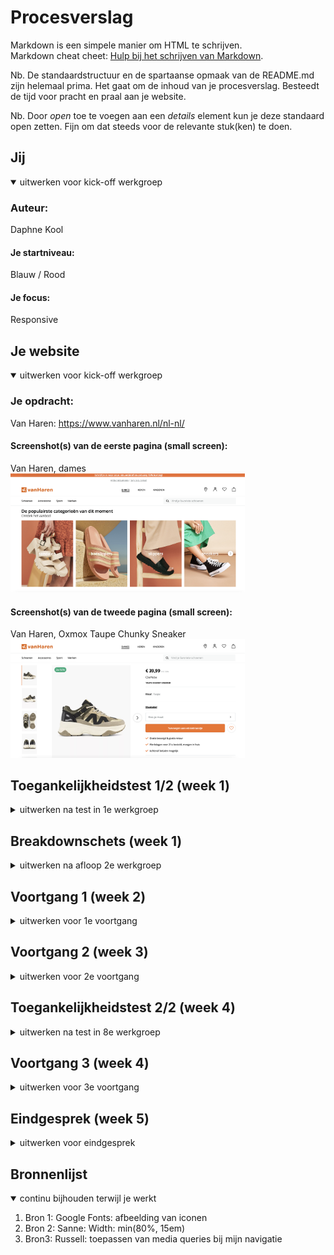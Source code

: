 # Procesverslag
Markdown is een simpele manier om HTML te schrijven.  
Markdown cheat cheet: [Hulp bij het schrijven van Markdown](https://github.com/adam-p/markdown-here/wiki/Markdown-Cheatsheet).

Nb. De standaardstructuur en de spartaanse opmaak van de README.md zijn helemaal prima. Het gaat om de inhoud van je procesverslag. Besteedt de tijd voor pracht en praal aan je website.

Nb. Door *open* toe te voegen aan een *details* element kun je deze standaard open zetten. Fijn om dat steeds voor de relevante stuk(ken) te doen.





## Jij

<details open>
  <summary>uitwerken voor kick-off werkgroep</summary>

  ### Auteur:
  Daphne Kool

  #### Je startniveau:
  Blauw / Rood

  #### Je focus:
  Responsive
 
</details>





## Je website

<details open>
  <summary>uitwerken voor kick-off werkgroep</summary>

  ### Je opdracht:
  Van Haren: https://www.vanharen.nl/nl-nl/

  #### Screenshot(s) van de eerste pagina (small screen): 
  Van Haren, dames<br/>
  <img src="readme-images/Dames.jpg" width="375px" alt="De dames pagina vand de webiste van Van Haren.">

  #### Screenshot(s) van de tweede pagina (small screen):
  Van Haren, Oxmox Taupe Chunky Sneaker<br/> 
  <img src="readme-images/Sneakerdetail.jpg" width="375px" alt="Pagina op de website van Van Haren, met de details van de Oxmox Taupe Chunky Sneaker.">
 
</details>



## Toegankelijkheidstest 1/2 (week 1)

<details>
  <summary>uitwerken na test in 1e werkgroep</summary>

  ### Bevindingen
  Lijst met je bevindingen die in de test naar voren kwamen:
   Kleuren contrast is goed. Grote witte letters van de koppen zijn goed te zien. Echter, zijn de witte letters op oranje niet goed zicthbaar, anders om wel. Ook zijn de dunnen zwarte letters slecht te lezen bij veel omstandigheden (kleurenblind, zwart-wit en geblurd)

  #### Screenreader
  Korte omschrijving:
  De Screenreader op de site van Van Haren werkt niet erg goed. Koppen op de site die voor ziende mensen gezien worden, die als buttons op plaatjes staan, worden door de screenreader overgeslagen. 
  <img src="readme-images/koppen.jpg" width="375px" alt="Slechte koppen in screenreader"><br/>
  De screenreader leest vooral alle details van de producten op, en rekent deze als koppen, terwijl dit allemaal "a" is.

  #### Muis en Toetsenbord 
  Korte omschrijving:
  De muis en toetsenbord werken op de site van Van Haren prima. Wel is er weinig tot geen gebruik gemaakt van een hover waardoor de gebruiker vaak niet goed kan zien waar hij of zij op dat moment met zijn muis overheen gaat en is er de kans dat een gebruiker op een product klikt wat hij of zij niet wilde.
  <img src="readme-images/geenhover.jpg" width="375px" alt="Geen hover bij producten en categorieen"> 

  Dit kan opgelost worden door, meer gebruik te maken van een hover die goed een afbeelding van een product naar voren laat komen, zodat de gebruiker weet dat de muis opdat moment zich op dat product bevindt.

  #### Motoriek (shocks, elastiekjes)
  Korte omschrijving:
  Met de shocks verliest de website van de Van Haren niet zijn werking. Alleen is er wel een nadeel dat je door de shocks soms onverwacht te hard drukt om je muis. Hierdoor kan je dan perongelijk een product aan klikken welke een gebruiker niet wilde zien. 

  Hoe kan het opgelost worden?
  De problemen met de shocks kunnen niet worden opgelost, omdat de het probleem eigenlijk ligt bij de shocks zelf.


  #### Visueel (brillen, contrast, kleurenblind, dark/light). 
  Korte omschrijving:
  Wat bij de kleurenblindheid veel naar voren kwam, is het probleem dat de kleine zwarte letters over de gehele pagina slecht tot bijna niet leesbaar zijn. Bij veel kleuerenblindheid neemt de kleur van het zwart af en vervaagt dit tot grijs, waardoor de letters slecht zicthbaar worden.
  <img src="readme-images/kleineletters.jpg" width="375px" alt="Te kleine omschrijvings letters"><br/>
  Bij gebruikers die alleen zwart/wit zien, is er veel wit aanwezig. Elke wit is een lichtere tint, maar voor mensen die zwart wit zien is deze tint verschil niet zictbaar. Hierdoor lopen bijvoorbeeld de achtergrond en de product achtergrond in elkaar over.<br/>
  <img src="readme-images/tintenwit.jpg" width="375px" alt="Overgang tinten wit te slecht zichtbaar">
  
  Hoe kan het opgelost worden?
  De kleine zwarte letters zullen groter en dikker gemaakt moeten worden, om deze zo beter zichtbaar te maken.
  De verschillende tinten wit zullen moeten worden aangepast. Niet in wit tinten, maar bijvoorbeeld in grijze vlakken.

</details>



## Breakdownschets (week 1)

<details>
  <summary>uitwerken na afloop 2e werkgroep</summary>

  ### de hele pagina: 
  <img src="readme-images/Helepagina.jpg" width="375px" alt="breakdown van de hele pagina">

  ### dynamisch deel (Carousel): 
  <img src="readme-images/Carousel.jpg" width="375px" alt="breakdown van een Carousell van sneakers">

  ### wellicht nog een dynamisch deel (Navigatie menu): 
  <img src="readme-images/Navigatiemenu.jpg" width="375px" alt="breakdown van het navigatie menu">

</details>





## Voortgang 1 (week 2)

<details>
  <summary>uitwerken voor 1e voortgang</summary>

  ### Stand van zaken
  Mijn html was voor zo ver af en geschreven. Ik had 1 section uitgewerkt in mijn css om daar feedback over te krijgen tijdens de eerste meeting voor het voortgangsgesprek. Verder moest ik in mijn html nog afbeelding toevoegen om deze af te maken.


  ### Agenda voor meeting
  samen met je groepje opstellen

  | Daphne Kool    | Leanne man        | Tijn Gerhards       | Betoel Fadallah        |
  | ---            | ---              | ---             | ---              |
  | laten zien wat ik tot zo ver had om daar feedback op te krijgen | Laten zien wat zij tot zo ver had om daar feedback op te krijgen   | Laten zien wat hij tot zo ver had om daar feedback op te krijgen   | Laten zien wat zij tot zo ver had om daar feedback op te krijgen 

  ### Verslag van meeting
  Uitkomsten van de meeting:

  - Geen "breaks (/br)" gebruiken
  - Code goed en duidelijk laten inspringen om zo overzicht te houden in je html
  - Code is over het algmeen overzichtelijk, niet overal 
  - Sommige h1 en h2 konden worden weggelaten
  - Goed op weg, maar moet wel doorgaan werken

</details>





## Voortgang 2 (week 3)

<details>
  <summary>uitwerken voor 2e voortgang</summary>

  ### Stand van zaken
  Deze week heb ik mijn css verder toegepast op mijn website. Veel sections en delen vorm kunnen geven. Ook heb ik deze week mijn menu met Javascript kunnen maken. Wel heb ik wat vragen gesteld in de les omdat ik tegen een aantal dingen aanliep bij het verwerken van mijn css. Denk aan, javascript voor mijn menu, responsive maken van plaatjes en volgorde van teksten bepalen.


  ### Agenda voor meeting

  | Daphne Kool    | Jade van der Peet          | Leanne Man  | Betoel Fadallah    |
  | ---            | ---                | ---          | ---              |
  | Tekst stukje omdraaien, volgorde| Ruimte om a's in navigatie      | Menu werkend maken    | Menu werkend maken   |
  | Plaatje schaling bepalen            | Navigaite verdwijnt bij het scrollen | Section aanspreken |
  | Tekst responsive en omhoog verplaatsen          | 2 linkjes onder elkaar krijgen             |


  ### Verslag van meeting
  Uitkomsten van de meeting:

  - Ordening in je HTML op orde brengen (h1 eerst, h2 daarna, dan h3 etc)
  - Volgorde van teksten (order 1, order -1 etc) verwerken in de tekst
  - Geen dubbele dingen in verschillende verwijzingen van de CSS zetten

</details>





## Toegankelijkheidstest 2/2 (week 4)

<details>
  <summary>uitwerken na test in 8e werkgroep</summary>

  ### Bevindingen
  Lijst met je bevindingen die in de test naar voren kwamen (geef ook aan wat er verbeterd is):

  #### Screenreader
  De screenreader werkte goed! Alle kopjes werden meegenomen en in de goede volgorde verteld. Ook de linkjes werkte goed, ze waren allemaal benoemd en meegenomen in de screenreader.<br/>

  Wel was er een probleem met de iconen in de header. Deze had ik in mijn html de verkeerde namen gegeven en dus las de screenredear deze ook verkeerd voor. Dit zorgde voor verwarring hij de tester.<br/>
  <img src="readme-images/iconennamen.png" width="375px" alt="Iconen met verkeerde namen"><br/>

  Ik heb dit opgelost door de iconen de goede namen te geven die ook daadwerkelijk bij de iconen horen.<br/>
  <img src="readme-images/Navigatiemenu.jpg" width="375px" alt="breakdown van het navigatie menu">



  #### Muis en Toetsenbord 
  Met de muis en toetsenbord ging het goed. Wel miste mijn eerste carousel ("De populairste categorieën van dit moment") een link en werden deze dus niet meegenomen tijdens de tab-toets. Voorderest waren alle linkjes/buttons klikbaar en kon er overal doorheen worden getabt.<br/>
  
  De oplossing om de eerste carousel ("De populairste categorieën van dit moment") wel zichtbaar te krijgen bij het gebruik van de tab-toets, is door de deze list-elementen een link mee geven, omdat ze daadwerkelijk zullen moeten linken naar een volgende pagina.<br/>

  Voor het niet kunnen tabben, zag mijn HTML er zo uit:<br/>
   <img src="readme-images/geenlinkjes.png" width="375px" alt="Geen linkjes"><br/>


  Na het verbetern van het niet kunnen tabben, zag mijn HTML er zo uit:<br/>
   <img src="readme-images/Navigatiemenu.jpg" width="375px" alt="breakdown van het navigatie menu"><br/>


  #### Motoriek (shocks, elastiekjes)
  Mijn website is motoriek bestendig. Zowel bij het gebruik van de shocks als de elastiekjes was mijn site goed te gebruiken. Wel wat moeilijker voor de gebruiker zelf omdat deze zichtzelf steeds moet corrigeren, omdat hij steeds door de schocks wordt wegggetrokken.


  #### Visueel (brillen, contrast, kleurenblind, dark/light). 
  Bij de visuele onderdelen scoort mijn website op dit moment laag.<br/>

  Als het zicht geblurd is, zijn de P's voor de gebruiker moeilijk te lezen. Deze zijn te dun en te klein.<br/>  
  <img src="readme-images/geenp.png" width="375px" alt="P niet leesbaar"><br/>

  Ook zijn de prijzen van de sneakers moeilijk te lezen, omdat deze te klein en juist te bold zijn. Dit geld ook voor de merken namen in de carousel van de diverse merken.<br/>
  <img src="readme-images/prijzenklein.png" width="375px" alt="Prijzen zijn te klein"><br/>

  Ook is de search-balk in de header slecht te lezen, door de lichte grijze kleur die deze heeft.<br/>
  <img src="readme-images/zoekbalk.png" width="375px" alt="Zoekbalk slecht zichtbaar"><br/>

  Als een gebruiker zicht verlies heeft, is het voor hen moeilijk te onderschijden wat de schoenen zijn die worden aangeboden, omdat het verschil in kleur met de achtergrond, deze is wit, te veel lijkt op de achtergrond van de schoenen, deze zijn lichtgrijs.<br/>


  Daarentegen kwam er bij de test geen opmerkingen tegen bij het kleurenblindheid en contrast. Deze waren juist wel weer goed en duidelijk.<br/>
  De dark/light mode is niet aanwezig om mijn website en is dus ook niet getest.<br/>


  Hier een omschrijving van hoe het opgelost kan worden (met indien nodig afbeeldingen)

</details>





## Voortgang 3 (week 4)

<details>
  <summary>uitwerken voor 3e voortgang</summary>

  ### Stand van zaken
  Ik heb in week 4 mijn homepagina weer verder uitgewerkt. De feedback van vorig voortgangsgesprek verwerkt. Wel liep ik deze week tegen een aantal dingen aan. Zo kwam ik erachter dat de VanHaren website 2 menu's kreeg bij verschillende grootte van het scherm. Zelf had ik dit al geprobeerd en het werkte ook al aardig, alleen had ik het op een lelijke manier gedaan wat liever weg moest, maar heeft Russel mij hierbij geholpen en nu werkt de navigatie nu goed op een correcte manier (zie foto)<br/> 
  <img src="readme-images/navigatie.png" width="375px" alt="Navigatie in de header"><br/>

  Voor de rest had ik vooral nog kleine vragen, zoals bijvoorbeeld in een details list, het tekentje voor de summary wilde ik verplaatsen naar de rechterkant ipv links (zie foto)<br/> 
  <img src="readme-images/detailslist.png" width="375px" alt="Details list"><br/>

  Ook schaalde mijn linkjes (vormgegeven als buttons) goed mee als het scherm grooter wordt, maar de title van de linkjes blijven helemaal links staan ipv in het midden van de button (zie foto)<br/>
  <img src="readme-images/button.png" width="375px" alt="Buttons die niet goed mee schalen">


  ### Agenda voor meeting

  | Daphne Kool      | Leanne Man         | Betoel Fadallah    | Tijn Gerhards        |
  | ---            | ---                | ---          | ---              |
  | Source van meerdere (dezelfde) plaatjes veranderen met javascript  | Zowel plaatjes als tekst kleiner laten worden (responsive) | en ik dit    | en dan ik dat    |
  || dit als er tijd is | nog een punt | dit wil ik zeker |
  | ...            | ...                | ...          | ...              |


  ### Verslag van meeting
  Uitkomsten van de meeting

  - punt 1
  - punt 2
  - nog een punt
  - ...

</details>





## Eindgesprek (week 5)

<details>
  <summary>uitwerken voor eindgesprek</summary>

  ### Je uitkomst - karakteristiek screenshots:
  <img src="readme-images/dummy-plaatje.jpg" width="375px" alt="uitomst opdracht 1">


  ### Dit ging goed/Heb ik geleerd: 
  Korte omschrijving met plaatjes

  <img src="readme-images/dummy-plaatje.jpg" width="375px" alt="top">


  ### Dit was lastig/Is niet gelukt:
  Korte omschrijving met plaatjes

  <img src="readme-images/dummy-plaatje.jpg" width="375px" alt="bummer">
</details>





## Bronnenlijst

<details open>
  <summary>continu bijhouden terwijl je werkt</summary>

  <!-- Nb. Wees specifiek ('css-tricks' als bron is bijv. niet specifiek genoeg). -->

  1. Bron 1: Google Fonts: afbeelding van iconen 
  2. Bron 2: Sanne: Width: min(80%, 15em)
  3. Bron3: Russell: toepassen van media queries bij mijn navigatie

</details>